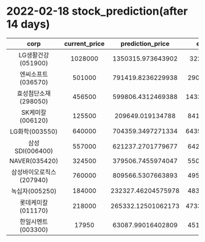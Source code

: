 # 2022-02-18 stock_prediction(after 14 days)

|   corp   |   current_price   |   prediction_price   |   expected_profit   |
|:--------:|:-----------------:|:--------------------:|:-------------------:|
|LG생활건강(051900)|1028000|1350315.973643902|322315.973643902|
|엔씨소프트(036570)|501000|791419.8236229938|290419.8236229938|
|효성첨단소재(298050)|456500|599806.4312469388|143306.43124693877|
|SK케미칼(006120)|125500|209649.019134788|84149.01913478799|
|LG화학(003550)|640000|704359.3497271334|64359.349727133405|
|삼성SDI(006400)|557000|621237.2701779677|64237.27017796773|
|NAVER(035420)|324500|379506.7455974047|55006.74559740472|
|삼성바이오로직스(207940)|760000|809566.5307663893|49566.53076638933|
|녹십자(005250)|184000|232327.46204575978|48327.46204575978|
|롯데케미칼(011170)|218000|265332.12501062173|47332.125010621734|
|한일시멘트(003300)|17950|63087.99016402809|45137.99016402809|
